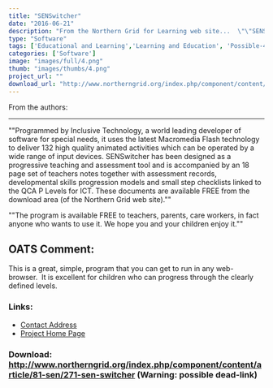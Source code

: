 ```yaml
---
title: "SENSwitcher"
date: "2016-06-21"
description: "From the Northern Grid for Learning web site...  \"\"SENSwitcher is a suite of programs designed to help teach early ICT skills to people with profound and multiple learning difficulties, those who need to develop skills with assistive input devices and very young children new to computers. It is, we believe the first time anyone anywhere has developed an online switch enabled application which targets ICT skills from purely experiential through cause and effect, switch building, timed activation, targeting and row scanning."
type: "Software"
tags: ['Educational and Learning','Learning and Education', 'Possible-404']
categories: ['Software']
image: "images/full/4.png"
thumb: "images/thumbs/4.png"
project_url: ""
download_url: "http://www.northerngrid.org/index.php/component/content/article/81-sen/271-sen-switcher"
---
```

From the authors:  

--------------------

""Programmed by Inclusive Technology, a world leading developer of software for special needs, it uses the latest Macromedia Flash technology to deliver 132 high quality animated activities which can be operated by a wide range of input devices. SENSwitcher has been designed as a progressive teaching and assessment tool and is accompanied by an 18 page set of teachers notes together with assessment records, developmental skills progression models and small step checklists linked to the QCA P Levels for ICT. These documents are available FREE from the download area (of the Northern Grid web site).""

""The program is available FREE to teachers, parents, care workers, in fact anyone who wants to use it. We hope you and your children enjoy it.""

OATS Comment:
-------------

This is a great, simple, program that you can get to run in any web-browser.  It is excellent for children who can progress through the clearly defined levels.

### Links:
- <a href="mailto:ianbean@ntlworld.com">Contact Address</a>
- <a href="http://www.northerngrid.org/index.php/component/content/article/81-sen/271-sen-switcher">Project Home Page</a>

### Download: http://www.northerngrid.org/index.php/component/content/article/81-sen/271-sen-switcher (Warning: possible dead-link)